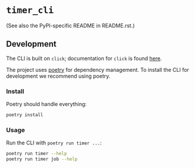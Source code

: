 # `timer_cli`

(See also the PyPI-specific README in README.rst.)

## Development

The CLI is built on `click`; documentation for `click` is found
[here](https://click.palletsprojects.com/en/7.x/).

The project uses [poetry](https://python-poetry.org/) for dependency management.
To install the CLI for development we recommend using poetry.

### Install

Poetry should handle everything:
```bash
poetry install
```

### Usage

Run the CLI with `poetry run timer ...`:
```bash
poetry run timer --help
poetry run timer job --help
```
